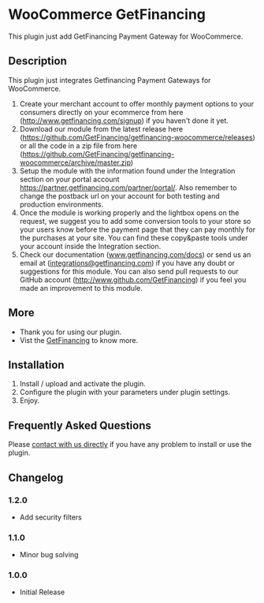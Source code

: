 # WooCommerce GetFinancing

This plugin just add GetFinancing Payment Gateway for WooCommerce.

## Description


This plugin just integrates Getfinancing Payment Gateways for WooCommerce.

1. Create your merchant account to offer monthly payment options to your consumers directly on your ecommerce from here (http://www.getfinancing.com/signup) if you haven't done it yet.
2. Download our module from the latest release here (https://github.com/GetFinancing/getfinancing-woocommerce/releases) or all the code in a zip file from here (https://github.com/GetFinancing/getfinancing-woocommerce/archive/master.zip)
3. Setup the module with the information found under the Integration section on your portal account https://partner.getfinancing.com/partner/portal/. Also remember to change the postback url on your account for both testing and production environments.
4. Once the module is working properly and the lightbox opens on the request, we suggest you to add some conversion tools to your store so your users know before the payment page that they can pay monthly for the purchases at your site. You can find these copy&paste tools under your account inside the Integration section.
5. Check our documentation (www.getfinancing.com/docs) or send us an email at (integrations@getfinancing.com) if you have any doubt or suggestions for this module. You can also send pull requests to our GitHub account (http://www.github.com/GetFinancing) if you feel you made an improvement to this module.

## More
* Thank you for using our plugin.
* Vist the [GetFinancing](http://www.getfinancing.com) to know more.

## Installation

1. Install / upload and activate the plugin.
2. Configure the plugin with your parameters under plugin settings.
3. Enjoy.


## Frequently Asked Questions

Please [contact with us directly](http://www.getfinancing.com) if you have any problem to install or use the plugin.


## Changelog

### 1.2.0
* Add security filters

### 1.1.0
* Minor bug solving

### 1.0.0
* Initial Release
